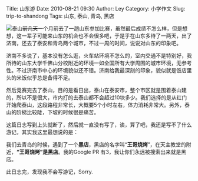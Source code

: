 Title: 山东游
Date: 2010-08-21 09:30
Author: Ley
Category: 小学作文
Slug: trip-to-shandong
Tags: 山东, 泰山, 青岛, 黑店

![泰山][]~~前几天~~一个月前去了一趟山东参加比赛，虽然最后成绩不怎么样，但是想想，这一辈子可能来山东的机会也不会很多吧，于是乎在山东多待了一两天，出了济南，还去了泰安和青岛两个城市，不过一周的时间，说说对山东的印象吧。

济南不多说了，基本没有怎么逛，火车站环境不怎么的，室内交通不是特别好，我所待的山东大学千佛山分校附近的环境一如全国所有大学周围的城市环境，无参考性。不过济南市中心的环境貌似还不错。济南给我最深刻的印象，貌似就是饭店里头的米饭似乎总是备得不足。<!--more-->

然后竞赛完去了泰山，目的是看日出，泰山在泰安市，整个市区就是围着泰山建的，所以不是很大，市内打的去泰山都不会超过10块多少。我们选择的是从红门开始爬泰山，这段路程非常长，大概要5个小时左右，体力消耗非常大。另外，泰山的阶梯比较陡，下坡的时候很是痛苦。

这篇日志写到上头就断了，然后就一直没有写了，诶，算了吧，我还是写不了什么游记，其实我这里最想说的是：

我们去青岛的时候，遇到了一个**黑店**，黑店的名字叫“**王哥烧烤**”，在天主教堂的附近，**“王哥烧烤”是黑店**。我的Google
PR 有3，我让你们永远被搜索出来就是黑店。

此日志完，发现我不会写游记，Sorry.

  [泰山]: http://imley.net/wp-content/uploads/2010/08/tai-225x300.jpg
    "tai"
